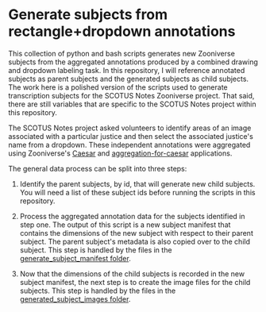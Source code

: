 # Generate subjects from rectangle+dropdown annotations

This collection of python and bash scripts generates new Zooniverse subjects from the aggregated annotations produced by a combined drawing and dropdown labeling task. In this repository, I will reference annotated subjects as parent subjects and the generated subjects as child subjects. The work here is a polished version of the scripts used to generate transcription subjects for the SCOTUS Notes Zooniverse project. That said, there are still variables that are specific to the SCOTUS Notes project within this repository.

The SCOTUS Notes project asked volunteers to identify areas of an image associated with a particular justice and then select the associated justice's name from a dropdown. These independent annotations were aggregated using Zooniverse's [Caesar](https://github.com/zooniverse/caesar) and [aggregation-for-caesar](https://github.com/zooniverse/aggregation-for-caesar) applications.

The general data process can be split into three steps:

1. Identify the parent subjects, by id, that will generate new child subjects. You will need a list of these subject ids before running the scripts in this repository.

2. Process the aggregated annotation data for the subjects identified in step one. The output of this script is a new subject manifest that contains the dimensions of the new subject with respect to their parent subject. The parent subject's metadata is also copied over to the child subject. This step is handled by the files in the [generate_subject_manifest folder](https://github.com/simensta/generate-subjects-from-rectangle-dropdown-annotations/tree/add-image-file-creation/generate_subject_manifest#subject-generator-from-caesar-reductions).

3. Now that the dimensions of the child subjects is recorded in the new subject manifest, the next step is to create the image files for the child subjects. This step is handled by the files in the [generated_subject_images folder](https://github.com/simensta/generate-subjects-from-rectangle-dropdown-annotations/tree/add-image-file-creation/generate_subject_images#generate-subject-images).
